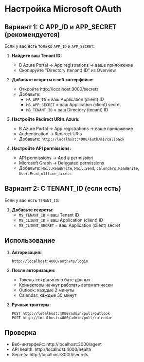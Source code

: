 # Настройка Microsoft OAuth

## Вариант 1: С APP_ID и APP_SECRET (рекомендуется)

Если у вас есть только `APP_ID` и `APP_SECRET`:

1. **Найдите ваш Tenant ID:**
   - В Azure Portal → App registrations → ваше приложение
   - Скопируйте "Directory (tenant) ID" из Overview

2. **Добавьте секреты в веб-интерфейсе:**
   - Откройте http://localhost:3000/secrets
   - Добавьте:
     - `MS_APP_ID` = ваш Application (client) ID
     - `MS_APP_SECRET` = ваш Application (client) secret
     - `MS_TENANT_ID` = ваш Directory (tenant) ID

3. **Настройте Redirect URI в Azure:**
   - В Azure Portal → App registrations → ваше приложение
   - Authentication → Redirect URIs
   - Добавьте: `http://localhost:4000/auth/ms/callback`

4. **Настройте API permissions:**
   - API permissions → Add a permission
   - Microsoft Graph → Delegated permissions
   - Добавьте: `Mail.ReadWrite`, `Mail.Send`, `Calendars.ReadWrite`, `User.Read`, `offline_access`

## Вариант 2: С TENANT_ID (если есть)

Если у вас есть `TENANT_ID`:

1. **Добавьте секреты:**
   - `MS_TENANT_ID` = ваш Tenant ID
   - `MS_CLIENT_ID` = ваш Application (client) ID
   - `MS_CLIENT_SECRET` = ваш Application (client) secret

## Использование

1. **Авторизация:**

   ```
   http://localhost:4000/auth/ms/login
   ```

2. **После авторизации:**
   - Токены сохранятся в базе данных
   - Коннекторы начнут работать автоматически
   - Outlook: каждые 2 минуты
   - Calendar: каждые 30 минут

3. **Ручные триггеры:**
   ```
   POST http://localhost:4000/admin/pull/outlook
   POST http://localhost:4000/admin/pull/calendar
   ```

## Проверка

- Веб-интерфейс: http://localhost:3000/agent
- API health: http://localhost:4000/health
- Secrets: http://localhost:3000/secrets
